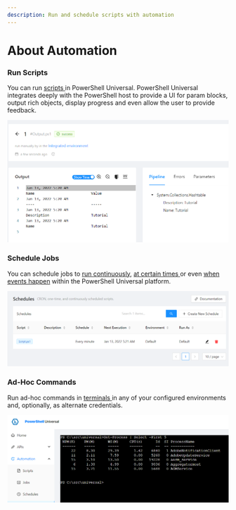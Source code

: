 ```yaml
---
description: Run and schedule scripts with automation
---
```


# About Automation

### Run Scripts

You can run [scripts ](scripts/)in PowerShell Universal. PowerShell Universal integrates deeply with the PowerShell host to provide a UI for param blocks, output rich objects, display progress and even allow the user to provide feedback.

![](<../.gitbook/assets/image (305) (1) (1).png>)

### Schedule Jobs

You can schedule jobs to [run continuously](schedules.md#continuous), [at certain times ](schedules.md#cron)or even [when events happen](triggers.md) within the PowerShell Universal platform.

![](<../.gitbook/assets/image (294).png>)

### Ad-Hoc Commands

Run ad-hoc commands in [terminals ](terminals.md)in any of your configured environments and, optionally, as alternate credentials.

![](<../.gitbook/assets/image (310) (1) (1) (2) (1) (1).png>)
